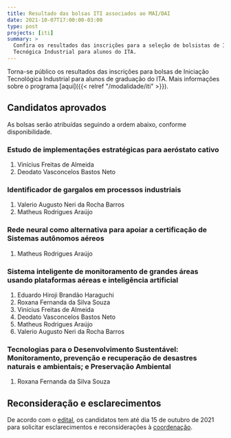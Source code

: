 ```yaml
---
title: Resultado das bolsas ITI associados ao MAI/DAI
date: 2021-10-07T17:00:00-03:00
type: post
projects: [iti]
summary: >
  Confira os resultados das inscrições para a seleção de bolsistas de Iniciação
  Tecnógica Industrial para alunos do ITA.
---
```


Torna-se público os resultados das inscrições para bolsas de Iniciação
Tecnológica Industrial para alunos de graduação do ITA.  Mais informações sobre
o programa [aqui]({{< relref "/modalidade/iti" >}}).

## Candidatos aprovados

As bolsas serão atribuídas seguindo a ordem abaixo, conforme disponibilidade.

### Estudo de implementações estratégicas para aeróstato cativo

1. Vinícius Freitas de Almeida
1. Deodato Vasconcelos Bastos Neto

### Identificador de gargalos em processos industriais

1. Valerio Augusto Neri da Rocha Barros
1. Matheus Rodrigues Araújo

### Rede neural como alternativa para apoiar a certificação de Sistemas autônomos aéreos

1. Matheus Rodrigues Araújo

### Sistema inteligente de monitoramento de grandes áreas usando plataformas aéreas e inteligência artificial

1. Eduardo Hiroji Brandão Haraguchi
1. Roxana Fernanda da Silva Souza
1. Vinícius Freitas de Almeida
1. Deodato Vasconcelos Bastos Neto
1. Matheus Rodrigues Araújo
1. Valerio Augusto Neri da Rocha Barros

### Tecnologias para o Desenvolvimento Sustentável: Monitoramento, prevenção e recuperação de desastres naturais e ambientais; e Preservação Ambiental

1. Roxana Fernanda da Silva Souza

## Reconsideração e esclarecimentos

De acordo com o [edital](/documentos/editais/2021-01.pdf), os candidatos tem
até dia 15 de outubro de 2021 para solicitar esclarecimentos e reconsiderações à [coordenação](mailto:caic@ita.br).


